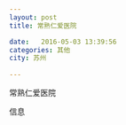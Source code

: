 ```yaml
--- 
layout: post 
title: 常熟仁爱医院

date:   2016-05-03 13:39:56 
categories: 其他  
city: 苏州
  
--- 
```

   
常熟仁爱医院

信息


